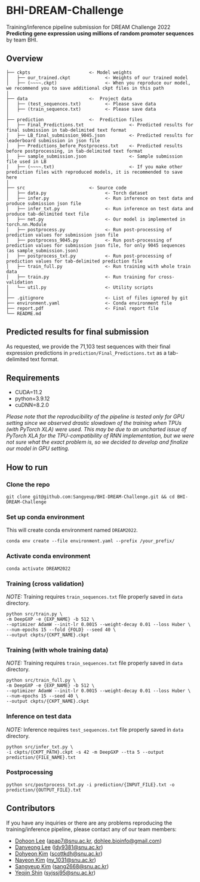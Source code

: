 # BHI-DREAM-Challenge
Training/inference pipeline submission for DREAM Challenge 2022 **Predicting gene expression using millions of random promoter sequences** by team BHI.

## Overview
```
├── ckpts                      <- Model weights
│   ├── our_trained.ckpt             <- Weights of our trained model
│   ├── (~~~~.ckpt)                  <- When you reproduce our model, we recommend you to save additional ckpt files in this path
│
├── data                       <-  Project data
│   ├── (test_sequences.txt)         <- Please save data
│   ├── (train_sequence.txt)         <- Please save data
│
├── prediction                 <-  Prediction files
│   ├── Final_Predictions.txt                 <- Predicted results for final submission in tab-delimited text format
│   ├── LB_final_submission_9045.json         <- Predicted results for leaderboard submission in json file 
│   ├── Predictions_before_Postprocess.txt    <- Predicted results before postprocessing, in tab-delimited text format
│   ├── sample_submission.json                <- Sample submission file used in LB
│   ├── (~~~~.txt)                            <- If you make other prediction files with reproduced models, it is recommended to save here
│
├── src                        <- Source code
│   ├── data.py                      <- Torch dataset
│   ├── infer.py                     <- Run inference on test data and produce submission json file
│   ├── infer_txt.py                 <- Run inference on test data and produce tab-delimited text file
│   ├── net.py                       <- Our model is implemented in torch.nn.Module
│   ├── postprocess.py               <- Run post-processing of prediction values for submission json file
│   ├── postprocess_9045.py          <- Run post-processing of prediction values for submission json file, for only 9045 sequences (as sample_submission.json)
│   ├── postprocess_txt.py           <- Run post-processing of prediction values for tab-delimited prediction file
│   ├── train_full.py                <- Run training with whole train data
│   ├── train.py                     <- Run training for cross-validation
│   └── util.py                      <- Utility scripts
│
├── .gitignore                       <- List of files ignored by git
├── environment.yaml                 <- Conda environment file
├── report.pdf                       <- Final report file
└── README.md
```

## Predicted results for final submission
As requested, we provide the 71,103 test sequences with their final expression predictions in `prediction/Final_Predictions.txt` as a tab-delimited text format.

## Requirements

- CUDA=11.2
- python=3.9.12
- cuDNN=8.2.0

*Please note that the reproducibility of the pipeline is tested only for GPU setting since we observed drastic slowdown of the training when TPUs (with PyTorch XLA) were used. This may be due to an uncharted issue of PyTorch XLA for the TPU-compatibility of RNN implementation, but we were not sure what the exact problem is, so we decided to develop and finalize our model in GPU setting.*

## How to run

### Clone the repo

```
git clone git@github.com:Sangyeup/BHI-DREAM-Challenge.git && cd BHI-DREAM-Challenge
```

### Set up conda environment
This will create conda environment named `DREAM2022`.
```
conda env create --file environment.yaml --prefix /your_prefix/
```

### Activate conda environment
```
conda activate DREAM2022
```

### Training (cross validation)
*NOTE:* Training requires `train_sequences.txt` file properly saved in `data` directory.
```
python src/train.py \
-m DeepGXP -e {EXP_NAME} -b 512 \
--optimizer AdamW --init-lr 0.0015 --weight-decay 0.01 --loss Huber \
--num-epochs 15 --fold {FOLD} --seed 40 \
--output ckpts/{CKPT_NAME}.ckpt
```

### Training (with whole training data)
*NOTE:* Training requires `train_sequences.txt` file properly saved in `data` directory.
```
python src/train_full.py \
-m DeepGXP -e {EXP_NAME} -b 512 \
--optimizer AdamW --init-lr 0.0015 --weight-decay 0.01 --loss Huber \
--num-epochs 15 --seed 40 \
--output ckpts/{CKPT_NAME}.ckpt
```

### Inference on test data
*NOTE:* Inference requires `test_sequences.txt` file properly saved in `data` directory.
```
python src/infer_txt.py \
-i ckpts/{CKPT_PATH}.ckpt -s 42 -m DeepGXP --tta 5 --output prediction/{FILE_NAME}.txt
```

### Postprocessing
```
python src/postprocess_txt.py -i prediction/{INPUT_FILE}.txt -o prediction/{OUTPUT_FILE}.txt
```

## Contributors

If you have any inquiries or there are any problems reproducing the training/inference pipeline, please contact any of our team members:

- [Dohoon Lee](https://github.com/dohlee) (apap7@snu.ac.kr, dohlee.bioinfo@gmail.com)
- [Danyeong Lee](https://github.com/DanYeong-Lee) (ldy9381@snu.ac.kr)
- [Dohyeon Kim](https://github.com/dohyeon-scott-kim) (scottkdh@snu.ac.kr)
- [Nayeon Kim](https://github.com/ny1031) (ny_1031@snu.ac.kr)
- [Sangyeup Kim](https://github.com/Sangyeup) (sang2668@snu.ac.kr)
- [Yeojin Shin](https://github.com/syjssj95) (syjssj95@snu.ac.kr)

